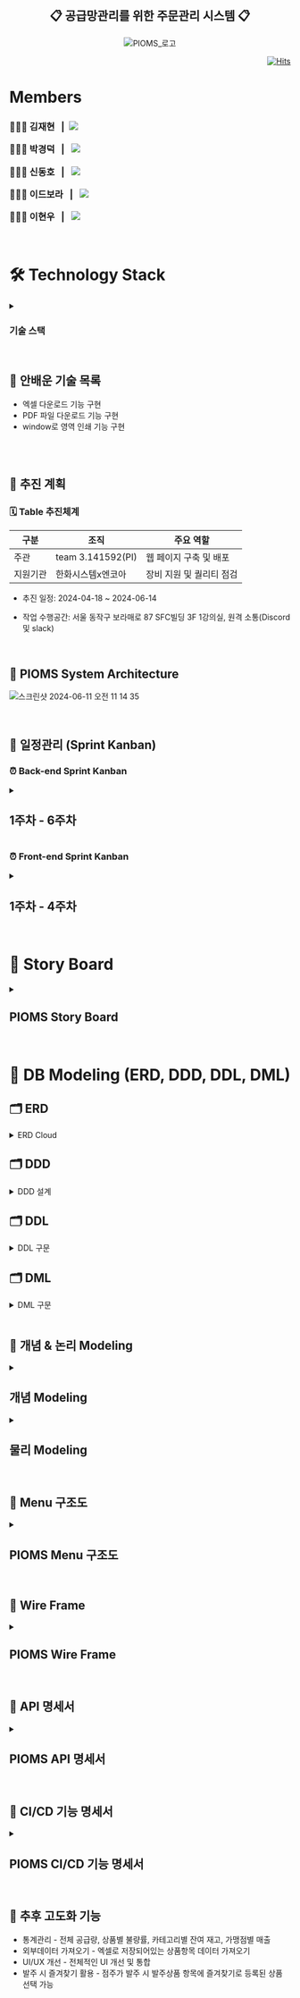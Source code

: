 <div align="center">
	
<h2>📋 공급망관리를 위한 주문관리 시스템 📋</h2>
</div>

<div align="center">
  
![PIOMS_로고](https://github.com/PI-Akatsuki/PIOMS.BE/assets/149561287/c0713139-cfce-460a-b1f1-2de9b46452c1)
</div>

<div align="right">

[![Hits](https://hits.seeyoufarm.com/api/count/incr/badge.svg?url=https%3A%2F%2Fgithub.com%2Fbeyond-sw-camp%2Fbe04-4th-PI-MoodHolic.git&count_bg=%23006EFF&title_bg=%23767676&icon=keybase.svg&icon_color=%23E7E7E7&title=Today&edge_flat=false)](https://hits.seeyoufarm.com)
</div>

<h1 align="left"> Members</h1>

<h3 align="left">
	
🙋🏻‍♂️ 김재현 &nbsp;&nbsp;|&nbsp;&nbsp;[<img src="https://img.shields.io/badge/Github-Link-FFFFFF?logo=Github">](https://github.com/jaehyeon-SMU)

🙋🏻‍♂️ 박경덕 &nbsp;&nbsp;|&nbsp;&nbsp; [<img src="https://img.shields.io/badge/Github-Link-FFFFFF?logo=Github">](https://github.com/Virtue14)

🙋🏻‍♂️ 신동호 &nbsp;&nbsp;|&nbsp;&nbsp; [<img src="https://img.shields.io/badge/Github-Link-FFFFFF?logo=Github">](https://github.com/letsplaycoding)

🙋🏻‍♀️ 이드보라 &nbsp;&nbsp;|&nbsp;&nbsp; [<img src="https://img.shields.io/badge/Github-Link-FFFFFF?logo=Github">](https://github.com/Bodrami)

🙋🏻‍♂️ 이현우 &nbsp;&nbsp;|&nbsp;&nbsp; [<img src="https://img.shields.io/badge/Github-Link-FFFFFF?logo=Github">](https://github.com/daersh)

</h4>

</br>
<h1 align="left">🛠️ Technology Stack</h1>
<div align="left">
<details>
<summary><h3>기술 스택</h3></summary>

### ⚙️ Tools
<img src="https://img.shields.io/badge/grafana-F46800?style=for-thebadge&logo=grafana&logoColor=white" />&nbsp;&nbsp; <img src="https://img.shields.io/badge/prometheus-E6522C?style=for-thebadge&logo=prometheus&logoColor=white" />

### ⚙️ Library
<img src="https://img.shields.io/badge/microsoftexcel-217346?style=for-thebadge&logo=microsoftexcel&logoColor=white" />&nbsp;&nbsp; <img src="https://img.shields.io/badge/apache-D22128?style=for-thebadge&logo=apache&logoColor=white" />

### ⚙️ Framework
<img src="https://img.shields.io/badge/Spring Boot-6DB33F?style=for-thebadge&logo=Spring Boot&logoColor=white" /> &nbsp;&nbsp; <img src="https://img.shields.io/badge/Vue.js-4FC08D?style=for-thebadge&logo=Vue.js&logoColor=white" />
 
### ⚙️ Front-End
<img src="https://img.shields.io/badge/CSS-1572B6?style=for-thebadge&logo=CSS&logoColor=white" /> &nbsp;&nbsp; <img src="https://img.shields.io/badge/HTML-E34F26?style=for-thebadge&logo=HTML&logoColor=white" /> &nbsp;&nbsp; <img src="https://img.shields.io/badge/JavaScript-F7DF1E?style=for-thebadge&logo=JavaScript&logoColor=white" /> &nbsp;&nbsp; <img src="https://img.shields.io/badge/Vue.js-4FC08D?style=for-thebadge&logo=Vue.js&logoColor=white" /> &nbsp;&nbsp; <img src="https://img.shields.io/badge/Vuex-B7178C?style=for-thebadge&logo=Vuex&logoColor=white" /> 

### ⚙️ Back-End
<img src="https://img.shields.io/badge/JWT-FBBA00?style=for-thebadge&logo=JWT&logoColor=white" /> &nbsp;&nbsp; <img src="https://img.shields.io/badge/MariaDB-003545?style=for-thebadge&logo=mariaDB&logoColor=white"/> &nbsp;&nbsp; <img src="https://img.shields.io/badge/Redis-DC382D?style=for-thebadge&logo=Redis&logoColor=white" /> &nbsp;&nbsp; <img src="https://img.shields.io/badge/Spring Boot-6DB33F?style=for-thebadge&logo=Spring Boot&logoColor=white" /> &nbsp;&nbsp; <img src="https://img.shields.io/badge/Spring JPA Data-6DB33F?style=for-thebadge&logo=Spring JPA Data&logoColor=white" />  &nbsp;&nbsp; <img src="https://img.shields.io/badge/Spring Security-6DB33F?style=for-thebadge&logo=Spring Security&logoColor=white" /> &nbsp;&nbsp; <img src="https://img.shields.io/badge/Swagger-85EA2D?style=for-thebadge&logo=Swagger&logoColor=white" />

### ⚙️ CI/CD
<img src="https://img.shields.io/badge/githubactions-2088FF?style=for-thebadge&logo=githubactions&logoColor=white"/>

### ⚙️ AWS (Deploy)
<img src="https://img.shields.io/badge/Amazon AWS-232F3E?style=for-thebadge&logo=amazonaws&logoColor=white"/>&nbsp;&nbsp; <img src="https://img.shields.io/badge/amazons3-569A31?style=for-thebadge&logo=amazons3&logoColor=white"/>&nbsp;&nbsp; <img src="https://img.shields.io/badge/amazonec2-FF9900?style=for-thebadge&logo=amazonec2&logoColor=white"/>&nbsp;&nbsp; <img src="https://img.shields.io/badge/amazonrds-FF9900?style=for-thebadge&logo=amazonrds&logoColor=white"/>
&nbsp;&nbsp; <img src="https://img.shields.io/badge/amazonroute53-8C4FFF?style=for-thebadge&logo=amazonroute53&logoColor=white"/>

### ⚙️ Production
<img src="https://img.shields.io/badge/Apache Tomcat-F8DC75?style=for-thebadge&logo=Apache Tomcat&logoColor=white" /> &nbsp;&nbsp; <img src="https://img.shields.io/badge/NPM-CB3837?style=for-thebadge&logo=NPM&logoColor=white" /> &nbsp;&nbsp;  <img src="https://img.shields.io/badge/Ubuntu-E95420?style=for-thebadge&logo=Ubuntu&logoColor=white" />
</details>
</div></br>


## 🌅 안배운 기술 목록
* 엑셀 다운로드 기능 구현
* PDF 파일 다운로드 기능 구현
* window로 영역 인쇄 기능 구현

</br></br>

## 🌅 추진 계획

### 🗓️ Table 추진체계

| 구분 | 조직 | 주요 역할 |
| --- | --- | --- |
| 주관 | team 3.141592(PI) | 웹 페이지 구축 및 배포 |
| 지원기관 | 한화시스템x엔코아 | 장비 지원 및 퀄리티 점검 |

- 추진 일정: 2024-04-18 ~ 2024-06-14

- 작업 수행공간: 서울 동작구 보라매로 87 SFC빌딩 3F 1강의실, 원격 소통(Discord 및 slack)

<br/>

## 🌅 PIOMS System Architecture

![스크린샷 2024-06-11 오전 11 14 35](https://github.com/beyond-sw-camp/be04-fin-PI.Akatsuki-PIOMS/assets/149561287/e77e5637-c377-46bd-ad7b-d3570fbf7c80)


</br>

## 🌅 일정관리 (Sprint Kanban)

### ⏰ Back-end Sprint Kanban
<details>
<summary><h2>1주차 - 6주차</h2></summary>
	
![image](https://github.com/Bodrami/Practice_Template/assets/149561287/11c62c6d-9e3d-4671-91a7-f3dc4040cf54)
</details>

### ⏰ Front-end Sprint Kanban
<details>
<summary><h2>1주차 - 4주차</h2></summary>

![image](https://github.com/Bodrami/Practice_Template/assets/149561287/ae2f3747-8762-4fbc-a350-996fc0f4df45)
</details>
</br>

# 🌅 Story Board 

<details>
<summary><h2>PIOMS Story Board</h2></summary>
<div markdown="1">


</div>
</details>
</br>

# 🌅 DB Modeling (ERD, DDD, DDL, DML)

<h2>🗂️ ERD</h2>
<details>
<summary>ERD Cloud</summary>
 
![ERD](https://github.com/Bodrami/Practice_Template/assets/149561287/6484caa0-d971-4916-a3ce-e25ac9415492)
</details>

<h2>🗂️ DDD</h2>
<details>
<summary>DDD 설계</summary>

![image](https://github.com/Bodrami/Practice_Template/assets/149561287/1058f95c-04fc-4181-ad25-a2f4adb7a7e0)
</details>

<h2>🗂️ DDL</h2>
<details>
<summary>DDL 구문</summary>
	
```sql
DROP DATABASE IF EXISTS moodholic;

CREATE DATABASE IF NOT EXISTS moodholic default CHARACTER SET UTF8;

USE moodholic;

DROP TABLE diary CASCADE;
DROP TABLE diary_emotion CASCADE;
DROP TABLE diary_food CASCADE;
DROP TABLE diary_food_like CASCADE;
DROP TABLE diary_movie CASCADE;
DROP TABLE diary_movie_like CASCADE;
DROP TABLE diary_music CASCADE;
DROP TABLE diary_music_like CASCADE;
DROP TABLE emotion CASCADE;
DROP TABLE food CASCADE;
DROP TABLE member CASCADE;
DROP TABLE movie CASCADE;
DROP TABLE music CASCADE;

CREATE TABLE `member` (
    `member_id` BIGINT AUTO_INCREMENT NOT NULL,
    `nickname` VARCHAR(50) NULL,
    `provider` VARCHAR(30) NULL,
    `email` VARCHAR(50) NULL,
    PRIMARY KEY (`member_id`)
);

CREATE TABLE `diary` (
    `diary_id` INT AUTO_INCREMENT NOT NULL,
    `date` DATE NULL,
    `content` TEXT NULL,
    `status` BOOLEAN NULL DEFAULT FALSE,
    `Img_path` TEXT NULL,
    `member_id` BIGINT NOT NULL,
    `summary` VARCHAR(255) NULL,
    PRIMARY KEY (`diary_id`)
);

CREATE TABLE `emotion` (
    `emotion_id` INT AUTO_INCREMENT NOT NULL,
    `emotion_score` INT NULL,
    PRIMARY KEY (`emotion_id`)
);

CREATE TABLE `music` (
    `music_id` INT AUTO_INCREMENT NOT NULL,
    `music_name` VARCHAR(255) NULL,
    `singer` VARCHAR(255) NULL,
    `music_genre` VARCHAR(255) NULL,
    PRIMARY KEY (`music_id`)
);

CREATE TABLE `food` (
    `food_id` INT AUTO_INCREMENT NOT NULL,
    `food_name` VARCHAR(255) NULL,
    `food_category` ENUM('한식','중식','양식','일식','아시안') NULL,
    `food_spicy` INT NULL,
    PRIMARY KEY (`food_id`)
);

CREATE TABLE `movie` (
    `movie_id` INT AUTO_INCREMENT NOT NULL,
    `movie_name` VARCHAR(255) NULL,
    `movie_genre` VARCHAR(255) NULL,
    PRIMARY KEY (`movie_id`)
);

CREATE TABLE `diary_music` (
    `diary_music_id` INT AUTO_INCREMENT NOT NULL,
    `diary_id` INT NOT NULL,
    `music_id` INT NOT NULL,
    `music_like` BOOLEAN NULL,
    PRIMARY KEY (`diary_music_id`)
);

CREATE TABLE `diary_food` (
    `diary_food_id` INT AUTO_INCREMENT NOT NULL,
    `diary_id` INT NOT NULL,
    `food_id` INT NOT NULL,
    `food_like` BOOLEAN NULL,
    PRIMARY KEY (`diary_food_id`)
);

CREATE TABLE `diary_movie` (
    `diary_movie_id` INT AUTO_INCREMENT NOT NULL,
    `movie_id` INT NOT NULL,
    `diary_id` INT NOT NULL,
    `movie_like` BOOLEAN NULL,
    PRIMARY KEY (`diary_movie_id`)
);

CREATE TABLE `diary_emotion` (
    `diary_emotion_id` INT AUTO_INCREMENT NOT NULL,
    `diary_id` INT NOT NULL,
    `emotion_id` INT NOT NULL,
    PRIMARY KEY (`diary_emotion_id`)
);

CREATE TABLE `comment` (
	 `comment_id` INT AUTO_INCREMENT NOT NULL,
	 `diary_id` INT NOT NULL,
	 `comment_content` VARCHAR(255) NOT NULL,
	 PRIMARY KEY (`comment_id`)
);	 

ALTER TABLE `diary`
ADD CONSTRAINT `fk_member_id` FOREIGN KEY (`member_id`)
REFERENCES `member`(`member_id`);

ALTER TABLE `diary_music`
ADD CONSTRAINT `fk_diary_id1` FOREIGN KEY (`diary_id`)
REFERENCES `diary`(`diary_id`);

ALTER TABLE `diary_music`
ADD CONSTRAINT `fk_music_id` FOREIGN KEY (`music_id`)
REFERENCES `music`(`music_id`);

ALTER TABLE `diary_food`
ADD CONSTRAINT `fk_diary_id2` FOREIGN KEY (`diary_id`)
REFERENCES `diary`(`diary_id`);

ALTER TABLE `diary_food`
ADD CONSTRAINT `fk_food_id` FOREIGN KEY (`food_id`)
REFERENCES `food`(`food_id`);

ALTER TABLE `diary_movie`
ADD CONSTRAINT `fk_diary_id3` FOREIGN KEY (`diary_id`)
REFERENCES `diary`(`diary_id`);

ALTER TABLE `diary_movie`
ADD CONSTRAINT `fk_movie_id` FOREIGN KEY (`movie_id`)
REFERENCES `movie`(`movie_id`);

ALTER TABLE `diary_emotion`
ADD CONSTRAINT `fk_diary_id4` FOREIGN KEY (`diary_id`)
REFERENCES `diary`(`diary_id`);

ALTER TABLE `diary_emotion`
ADD CONSTRAINT `fk_emotion_id` FOREIGN KEY (`emotion_id`)
REFERENCES `emotion`(`emotion_id`);

ALTER TABLE `comment`
ADD CONSTRAINT `fk_diary_id5` FOREIGN KEY (`diary_id`)
REFERENCES `diary`(`diary_id`);
```
</details>


<h2>🗂️ DML</h2>
<details>
<summary>DML 구문</summary>
	
```sql
INSERT
INTO member
(email,nickname, provider)
VALUES
       ('park123@naver.com','츄르도둑', 'google')
     , ('yun123@naver.com',  '우주최강미남', 'naver')
     , ('mfk5gd@daum.net',  '리카솔리','google')
     , ('cho123@daum.net', '쥬라기월드','google')
     , ('kim123@kakao.com',  '닥쳐말포이', 'naver')
     , ('f414mce3@yahoo.com', '가문비하늘소', 'google')
     , ('lee123@gmail.com', '마틸다', 'naver')
     , ('baek123@yahoo.com','운동갈꺼야', 'google')
     , ('seo@naver.com', '게임조아','naver')
     , ('v1hdfn@naver.com', '하태서리', 'google')
     , ('i8drit@naver.com',  '귤냠냠', 'google')
     , ('lmjava@gmail.com',  '물복숭아', 'google')
     , ('fdxrt2@yahoo.com', '지하천척', 'naver')
     , ('helloItsUnivers@naver.com',  'littleUnivers','naver')
     , ('buy1005@naver.com',  'handselim', 'google')
     , ('djunsg@gmail.com',  '준동송', 'naver')
     , ('Din1@yahoo.com', 'god대영', 'google')
     , ('al8@daum.net',  '이세카이', 'google')
     , ('leieion@naver.com',  '바늘사초', 'naver')
     , ('beoele@gmail.com',  '보우타리', 'naver')
     , ('je58392@yahoo.com', '벤조카인', 'naver')
     , ('829hhge@daum.net',  '어파인군', 'google')
     , ('oiomnnt8@naver.com',  '다분안부', 'google')
     , ('1m0s11@gmail.com',  '파라도스', 'google')
     , ('krwink@yahoo.com',  '파크스법', 'google')
     , ('te6394@daum.net', '마이카나이트', 'google')
     , ('rj83n9n@naver.com',  '마른새우볶음', 'naver')
     , ('ciqfnl348@gmail.com',  '메소포타미아', 'naver')
     , ('yun2489b@daum.net',  'DragonVicroty', 'google')
     , ('coein231@gmail.com',  '키러소루두', 'naver')
     , ('lehyw@nate.com', 'rpwkr', 'naver');
     
     
INSERT
INTO diary
(`date`,`content`,`member_id`, `summary`)
VALUES
		 (
		 '2024-03-25'
		 ,'오늘은 오랜만에 친구와 이디야카페에서 만나 콜드브루를 마시며 수다를 떨었다. 
		 전여친이야기와 롤이야기를 했는데 역시 내 베프라 그런지 대화도 즐거워서 기분이 매우 좋았다.
		 심지어 이날 조개구이도 먹어서 진짜 찐으로 광대가 나올만큼 웃었던것 같다.
		 내일도 이정도로 기분좋은 일만 가득했으면 좋겠다.',
		 8,
		 '기분 좋았다'
		 ),
		 (
		 '2024-03-26'
		 ,'기분이 좋기는 개뿔 시작부터 꼬였다.
		 회사에서 상사가 갑자기 중요 프로젝트 마감일이 다가오고 있으니 오늘 야근을 하라는 말을 하는게 아니겠는가
		 오늘 집가서 야구보면서 시원한 맥주마시면서 쉴려고 했는데 기분이 너무 안좋아졌다. 
		 지금 이시간에 회사에서 일기나 쓰고 있다니 진짜 화난다',
		 8,
		 '화가 났다'
		 ),
		 (
		 '2024-03-27'
		 ,'오랜만에 도서관에 가서 책을 읽었다. 
		 조용하고 집중하기 좋은 환경에서 시간가는 줄 몰랐다.
		 별다른 특별한 일 없이  편안하고 조용한 하루였다.
		 가끔은 이런 평온한 하루도 괜찮은 것 같다. ',
		 8,
		 '나름 괜찮은 하루'
		 ),
		 (
		 '2024-03-28'
		 ,'오늘 아주 행복한 꿈을 꿨다. 바로 억만장자가 되는 꿈!! 근데 깼더니 내 눈앞에 보이는건 
		 어제 먹고 안치운 막국수 그릇과 이불에 떨어진 족발 한조각이였다. 아침부터 아주 엿같은 하루다.
		 오늘 내 눈에 누구 걸리기만 해봐라 진짜 분노조절장애가 뭔지 보여주지.',
		 8,
		 '화가 많이 났다'
		 ),
		 (
		 '2024-03-29'
		 ,'새로운 취미로 그림 그리기를 시작했다. 잘 그리지는 못하지만, 창작의 과정 자체가 즐거웠다.
		  새로운 것을 배우는 설렘이 있었다. 어제는 좀 컨디션이 안좋았지만 그림그리기에 내 새로운 재능을 찾은것 같
		  같아서 기분이 몹시 매우 좋다. 내일도 유튜브 보면서 그려봐야지.',
		 8,
		 '신비로운 기분이 든다'
		 ),
		 (
		 '2020-02-02' ,
		 '오늘은 시험날이었는데 시험을 너무 못봤다. 내 목표 점수는 80점이었는데
		  65점밖에 못맞아서 기분이 우울했다. 앞으로 더 열심히해야할 것 같다고 생각하는데
		  용기가 안난다. 그래도 열심히 해야겠다!',
		 1,
		 '우울하다..'
		 ),
		 (
		 '2021-02-21' ,
		 '오늘은 부모님의 결혼기념일이이셔서 꽃다발을 사드렸는데 부모님께서 굉장히 좋아하셨다.
		  누군가에게 선물을 하는 행위에 있어서 상대방이 기분 좋아한다면 선물을 주는 사람 
		  입장도 기분이 좋아진다는 것을 처음 알았다. 누군가에게 선물을 한다는 것은 나름
		  기분 좋은 일이었구나~',
		 2,
		 '뿌듯한 기분~'
		 ),
		 (
		 '2022-02-22' ,
		 '오늘 나에게 있어서 매우 중요한 날이었다. 오늘은 나의 대학 졸업식날이었다.
		  하지만 아침부터 머리 드라이를 제대로 하지 못했고 학교에 가는 길에 새똥에 맞아
		  찜질방에 들려 씻어야했다..그렇기에 졸업식도 최악이었다. 내 인생에 단 한번 있는
		  날인데 이렇게 마무리하니 기분이 진짜 나빴다.' ,
		 3,
		 '재수없는 날'
		 ),
		 (
		 '2023-02-23' ,
		 '3년동안 주 1회씩 복권을 구매하던 나.. 항상 낙첨만 되던 나.. 하지만 드디어 복권
		  3등에 당첨되었다!! 비록 1등 당첨금액에 비해 초라한 당첨금액이지만 이정도가 어디인가..
		  나는 오늘 소고기를 먹을 것이다!!' ,
		 4,
		 '성공한 느낌!'
		 ),
		 (
		 '2024-02-24' ,
		 '오늘 하교를 하며 한 아파트 옆을 지나가고 있었다. 그때 들렸던 소리.."퍽!!"
		  내 앞에 작은 우유곽이 터졌고 그로 인해 내 몸은 흰 우유에 범벅이 되어있었다.
		  그 직후 들리는 소리 "깔깔깔~" 아파트 위에서 초등학생들이 나에게 우유를 던진 것이었다.
		  나는 소리를 지르며 욕을 했다. 하지만 그 학생들의 부모들이 찾아와 적반하장으로
		  소리지르지 말라며 나에게 되려 화를 내었다. 차라리 저출산 시대가 오래갔으면 좋겠다고
		  생각한 하루였다.' ,
		 5,
		 '기분 잡치네 진짜'
		 )
		 ;
```

</details>
</br>

## 🌅 개념 & 논리 Modeling
<details>
<summary><h2>개념 Modeling</h2></summary>

![image](https://github.com/PI-Akatsuki/Mood.Holic.BE/assets/149561287/9ec3fc4c-bd5c-48b5-a1b5-1c0ad93c51cb)

</details>

<details>
<summary><h2>물리 Modeling</h2></summary>

![image](https://github.com/beyond-sw-camp/be04-4th-PI-MoodHolic/assets/149561287/549f6fe4-90f6-49f9-9133-5403a3edcb7e)

</details>
</br>

## 🌅 Menu 구조도
<details>
<summary><h2>PIOMS Menu 구조도</h2></summary>

![image](https://github.com/beyond-sw-camp/be04-4th-PI-MoodHolic/assets/149561287/be7b1c1d-8c00-48de-b97a-8efded48fa66)

</details>
</br>

## 🌅 Wire Frame
<details>
<summary><h2>PIOMS Wire Frame</h2></summary>

![wireframe](https://github.com/Bodrami/Practice_Template/assets/149561287/663043e3-76de-451b-9e0a-443f577d39c4)

</details>
</br>

## 🌅 API 명세서

<details>
<summary><h2>PIOMS API 명세서</h2></summary>
	
![image](https://github.com/Bodrami/Practice_Template/assets/149561287/55505a91-a533-427d-bd90-8ec3700420ed)
![image](https://github.com/Bodrami/Practice_Template/assets/149561287/de8d83ff-5a5f-4db5-8286-9c26fa03362e)
![image](https://github.com/Bodrami/Practice_Template/assets/149561287/4237f314-89e5-4201-bf3d-01f13fb19147)
![image](https://github.com/Bodrami/Practice_Template/assets/149561287/69fef2a4-61bb-4a05-a689-42a162c85b11)
![image](https://github.com/Bodrami/Practice_Template/assets/149561287/e5775913-aea7-4c08-b470-af949459292b)
![image](https://github.com/Bodrami/Practice_Template/assets/149561287/ba14361e-9af2-4852-84d7-47815867f00e)
![image](https://github.com/Bodrami/Practice_Template/assets/149561287/414158fa-67f8-48a6-bad2-54a5589f6182)
![image](https://github.com/Bodrami/Practice_Template/assets/149561287/1eea62c5-0e4a-4163-8105-cefc9040179a)
![image](https://github.com/Bodrami/Practice_Template/assets/149561287/165bb337-6681-4594-8738-4842d89bf8ac)

</details>
</br>

## 🌅 CI/CD 기능 명세서

<details>
<summary><h2>PIOMS CI/CD 기능 명세서</h2></summary>

![image](https://github.com/PI-Akatsuki/MOOD.HOLIC/assets/149561287/3a1a04a0-3757-4d97-a8ed-aa1fd2957617)

</details>
</br>

## 🌅 추후 고도화 기능

* 통계관리 - 전체 공급량, 상품별 불량률, 카테고리별 잔여 재고, 가맹점별 매출
* 외부데이터 가져오기 - 엑셀로 저장되어있는 상품항목 데이터 가져오기
* UI/UX 개선 - 전체적인 UI 개선 및 통합
* 발주 시 즐겨찾기 활용 - 점주가 발주 시 발주상품 항목에 즐겨찾기로 등록된 상품 선택 가능
